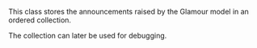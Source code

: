This class stores the announcements raised by the Glamour model in an ordered collection.

The collection can later be used for debugging.